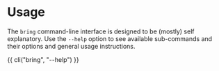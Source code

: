 # Usage

The `bring` command-line interface is designed to be (mostly) self explanatory. Use the ``--help`` option to see available sub-commands and their options and general usage instructions.

{{ cli("bring", "--help") }}

